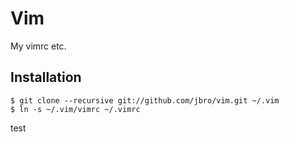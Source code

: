 Vim
===
My vimrc etc.

Installation
------------
`$ git clone --recursive git://github.com/jbro/vim.git ~/.vim`  
`$ ln -s ~/.vim/vimrc ~/.vimrc`

test
